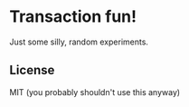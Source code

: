 Transaction fun!
===

Just some silly, random experiments.

License
---
MIT (you probably shouldn't use this anyway)
